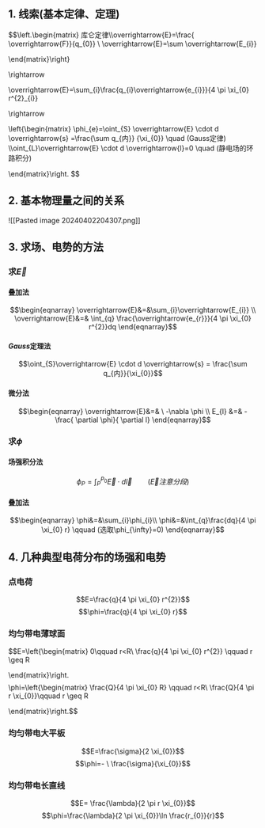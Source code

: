 ## 1. 线索(基本定律、定理)
$$\left.\begin{matrix}
 库仑定律\\\overrightarrow{E}=\frac{ \overrightarrow{F}}{q_{0}}
 \\ \overrightarrow{E}=\sum \overrightarrow{E_{i}}

\end{matrix}\right\}

\rightarrow 

\overrightarrow{E}=\sum_{i}\frac{q_{i}\overrightarrow{e_{i}}}{4 \pi \xi_{0} r^{2}_{i}}

\rightarrow

\left\{\begin{matrix}
\phi_{e}=\oint_{S} \overrightarrow{E} \cdot d \overrightarrow{s} =\frac{\sum q_{内}} {\xi_{0}} \quad (Gauss定律) \\\oint_{L}\overrightarrow{E} \cdot d \overrightarrow{l}=0 \quad (静电场的环路积分)

\end{matrix}\right.
$$

## 2. 基本物理量之间的关系

![[Pasted image 20240402204307.png]]
## 3. 求场、电势的方法
### 求$\overrightarrow{E}$

#### 叠加法

$$\begin{eqnarray}
\overrightarrow{E}&=&\sum_{i}\overrightarrow{E_{i}}
\\
\overrightarrow{E}&=& \int_{q} \frac{\overrightarrow{e_{r}}}{4 \pi \xi_{0} r^{2}}dq
\end{eqnarray}$$

#### $Gauss$定理法

$$\oint_{S}\overrightarrow{E} \cdot d \overrightarrow{s} = \frac{\sum q_{内}}{\xi_{0}}$$

#### 微分法

$$\begin{eqnarray}
\overrightarrow{E}&=& \ -\nabla \phi \\
E_{l} &=& - \frac{ \partial \phi}{ \partial l}
\end{eqnarray}$$

### 求$\phi$

#### 场强积分法

$$\phi_{P}=\int^{P_{0}}_{P} \overrightarrow{E} \cdot d \overrightarrow{l}\qquad (\overrightarrow{E}注意分段)$$

#### 叠加法

$$\begin{eqnarray}
\phi&=&\sum_{i}\phi_{i}\\
\phi&=&\int_{q}\frac{dq}{4 \pi \xi_{0} r} \qquad (选取\phi_{\infty}=0)
\end{eqnarray}$$

## 4. 几种典型电荷分布的场强和电势
### 点电荷

$$E=\frac{q}{4 \pi \xi_{0} r^{2}}$$
$$\phi=\frac{q}{4 \pi \xi_{0} r}$$
### 均匀带电薄球面

$$E=\left\{\begin{matrix}
 0\qquad r<R\\ \frac{q}{4 \pi \xi_{0} r^{2}} \qquad r \geq R

\end{matrix}\right.$$
$$\phi=\left\{\begin{matrix}
 \frac{Q}{4 \pi \xi_{0} R}  \qquad r<R\\ \frac{Q}{4 \pi r \xi_{0}}\qquad r \geq R

\end{matrix}\right.$$
### 均匀带电大平板
$$E=\frac{\sigma}{2 \xi_{0}}$$
$$\phi=- \ \frac{\sigma}{\xi_{0}}$$
### 均匀带电长直线

$$E= \frac{\lambda}{2 \pi r \xi_{0}}$$
$$\phi=\frac{\lambda}{2 \pi \xi_{0}}\ln \frac{r_{0}}{r}$$
